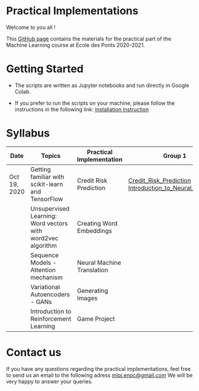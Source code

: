 # Practical Implementations 

Welcome to you all !

This [GitHub page](https://hm-ai.github.io/Practical-Implementations-ENPC/) contains the materials for the practical part of the Machine Learning course at Ecole des Ponts 2020-2021.



# Getting Started
* The scripts are written as Jupyter notebooks and run directly in Google Colab.

* If you prefer to run the scripts on your machine, please follow the instructions in the following link: [Installation instruction](https://colab.research.google.com/drive/1GtAF3kuPGDhxRYacLVUMm5S8f1uBA_oM?usp=sharing)


# Syllabus

| Date  | Topics | Practical Implementation | Group 1 | Groupe 2 | Solution | 
|----------- | ----------- | ----------- | ----------- | ----------- |----------- |
|Oct 19, 2020 | Getting familiar with scikit-learn and TensorFlow | Credit Risk Prediction | [Credit_Risk_Prediction](https://drive.google.com/file/d/1QJ4RX5mtm48pjhjd9Ukb62f--hk9_Kb8/view?usp=sharing) [Introduction_to_Neural_Networks](https://drive.google.com/file/d/1aXtses0VU60e42bOc-lz3bA2u9f2QLIH/view?usp=sharing)|[Credit_Risk_Prediction](https://drive.google.com/file/d/1mxssZTIm2Q-SaMBoTVTnwYTti2sCCfUz/view?usp=sharing) [Introduction_to_Neural_Networks](https://drive.google.com/file/d/1kd3QEJ3t72gF-YQtd1hsBYyjepRKggpo/view?usp=sharing) | |
| | Unsupervised Learning: Word vectors with word2vec algorithm | Creating Word Embeddings| | | |
| | Sequence Models - Attention mechanism | Neural Machine Translation | | | |
| | Variational Autoencoders - GANs | Generating Images | | | |
| | Introduction to Reinforcement Learning | Game Project | | | | 


# Contact us
If you have any questions regarding the practical implementations, feel free to send us an email to the following adress mlpi.enpc@gmail.com
We will be very happy to answer your queries.
